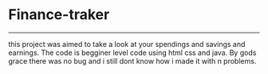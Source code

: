 # Finance-traker
----------------------

this project was aimed to take a look at your spendings and savings and earnings.
The code is begginer level code using html css and java.
By gods grace there was no bug and i still dont know how i made it with n problems.
